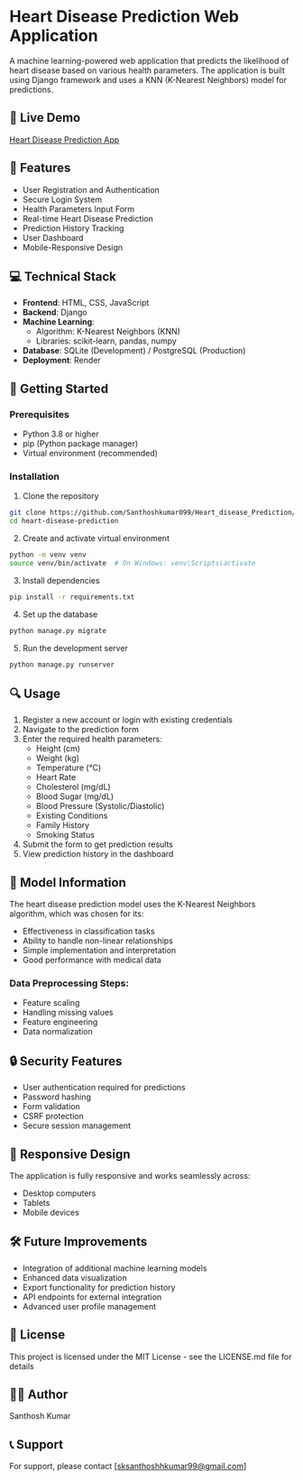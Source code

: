 # Heart Disease Prediction Web Application

A machine learning-powered web application that predicts the likelihood of heart disease based on various health parameters. The application is built using Django framework and uses a KNN (K-Nearest Neighbors) model for predictions.

## 🔗 Live Demo
[Heart Disease Prediction App](https://heart-disease-prediction-0hz4.onrender.com)

## 🌟 Features

- User Registration and Authentication
- Secure Login System
- Health Parameters Input Form
- Real-time Heart Disease Prediction
- Prediction History Tracking
- User Dashboard
- Mobile-Responsive Design

## 💻 Technical Stack

- **Frontend**: HTML, CSS, JavaScript
- **Backend**: Django
- **Machine Learning**: 
  - Algorithm: K-Nearest Neighbors (KNN)
  - Libraries: scikit-learn, pandas, numpy
- **Database**: SQLite (Development) / PostgreSQL (Production)
- **Deployment**: Render

## 🚀 Getting Started

### Prerequisites
- Python 3.8 or higher
- pip (Python package manager)
- Virtual environment (recommended)

### Installation

1. Clone the repository
```bash
git clone https://github.com/Santhoshkumar099/Heart_disease_Prediction/tree/master
cd heart-disease-prediction
```

2. Create and activate virtual environment
```bash
python -m venv venv
source venv/bin/activate  # On Windows: venv\Scripts\activate
```

3. Install dependencies
```bash
pip install -r requirements.txt
```

4. Set up the database
```bash
python manage.py migrate
```

5. Run the development server
```bash
python manage.py runserver
```

## 🔍 Usage

1. Register a new account or login with existing credentials
2. Navigate to the prediction form
3. Enter the required health parameters:
   - Height (cm)
   - Weight (kg)
   - Temperature (°C)
   - Heart Rate
   - Cholesterol (mg/dL)
   - Blood Sugar (mg/dL)
   - Blood Pressure (Systolic/Diastolic)
   - Existing Conditions
   - Family History
   - Smoking Status
4. Submit the form to get prediction results
5. View prediction history in the dashboard

## 🎯 Model Information

The heart disease prediction model uses the K-Nearest Neighbors algorithm, which was chosen for its:
- Effectiveness in classification tasks
- Ability to handle non-linear relationships
- Simple implementation and interpretation
- Good performance with medical data

### Data Preprocessing Steps:
- Feature scaling
- Handling missing values
- Feature engineering
- Data normalization

## 🔒 Security Features

- User authentication required for predictions
- Password hashing
- Form validation
- CSRF protection
- Secure session management

## 📱 Responsive Design

The application is fully responsive and works seamlessly across:
- Desktop computers
- Tablets
- Mobile devices

## 🛠️ Future Improvements

- Integration of additional machine learning models
- Enhanced data visualization
- Export functionality for prediction history
- API endpoints for external integration
- Advanced user profile management

## 📄 License

This project is licensed under the MIT License - see the LICENSE.md file for details

## 👨‍💻 Author

Santhosh Kumar



## 📞 Support

For support, please contact [sksanthoshhkumar99@gmail.com]
